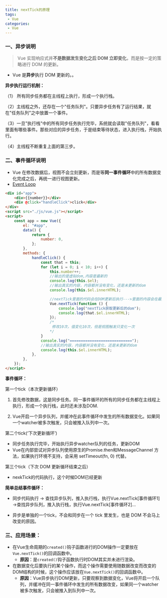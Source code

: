 ```yaml
---
title: nextTick的原理
tags:
 - Vue
categories:
 - Vue
---
```




### 一、异步说明

> Vue 实现响应式并**不是数据发生变化之后 DOM 立即变化**，而是按一定的策略进行 DOM 的更新。

+ Vue 是**异步**执行 DOM 更新的。。

**异步执行运行机制：**

（1） 所有同步任务都在主线程上执行，形成一个执行栈。

（2）主线程之外，还存在一个"任务队列"。只要异步任务有了运行结果，就在"任务队列"之中放置一个事件。

（3）一旦"执行栈"中的所有同步任务执行完毕，系统就会读取"任务队列"，看看里面有哪些事件。那些对应的异步任务，于是结束等待状态，进入执行栈，开始执行。

（4）主线程不断重复上面的第三步。

### 二、事件循环说明

+ Vue 在修改数据后，视图不会立刻更新，而是等**同一事件循环**中的所有数据变化完成之后，再统一进行视图更新。
+ [Event Loop](https://www.cnblogs.com/jiajia-hjj/p/15395960.html)

```html
<div id="app">
    <div>{{number}}</div>
    <div @click="handleClick">click</div>
</div>
<script src="./js/vue.js"></script>
<script>
    const app = new Vue({
        el: "#app",
        data() {
            return {
                number: 0,
            };
        },
        methods: {
            handleClick() {
                const that = this;
                for (let i = 0; i < 10; i++) {
                    this.number++;
                    //输出的是虚拟dom,内容是最新的
                    console.log(this.$el);
                    //输出真实的内容，内容都并没有变化，还是未更新的dom
                    console.log(this.$el.innerHTML);

                    //nextTick里面的代码会在DOM更新后执行--->里面的内容会在最后面输出
                    Vue.nextTick(function () {
                        console.log("nextTick获取更新后的dom");
                        console.log(that.$el.innerHTML);
                    });
                    /*
                     修改10次，值变化10次，但是视图触发只变化一次
                    */
                }
                console.log("============================");
                //输出真实的内容，内容都并没有变化，还是未更新的dom
                console.log(this.$el.innerHTML);
            },
        },
    });
</script>
```

**事件循环：**

第一个tick（本次更新循环）

1. 首先修改数据，这是同步任务。同一事件循环的所有的同步任务都在主线程上执行，形成一个执行栈，此时还未涉及DOM.

2. Vue开启一个异步队列，并缓冲在此事件循环中发生的所有数据变化。如果同一个watcher被多次触发，只会被推入队列中一次。

第二个tick(‘下次更新循环’)

+ 同步任务执行完毕，开始执行异步watcher队列的任务，更新DOM
+ Vue在内部尝试对异步队列使用原生的Promise.then和MessageChannel 方法，如果执行环境不支持，会采用 setTimeout(fn, 0) 代替。

第三个tick（下次 DOM 更新循环结束之后）

+ nexkTick的代码执行，这个时候DOM已经更新

  

**简单总结事件循环：**

+ 同步代码执行 -> 查找异步队列，推入执行栈，执行Vue.nextTick[事件循环1] ->查找异步队列，推入执行栈，执行Vue.nextTick[事件循环2]...

+ 异步是单独的一个tick，不会和同步在一个 tick 里发生，也是 DOM 不会马上改变的原因。

### 三、应用场景：

- 在Vue生命周期的`created()`钩子函数进行的DOM操作一定要放在`Vue.nextTick()`的回调函数中。
  + **原因**：是`created()`钩子函数执行时DOM其实并未进行渲染。
- 在数据变化后要执行的某个操作，而这个操作需要使用随数据改变而改变的DOM结构的时候，这个操作应该放在`Vue.nextTick()`的回调函数中。
  + **原因**：Vue异步执行DOM更新，只要观察到数据变化，Vue将开启一个队列，并缓冲在同一事件循环中发生的所有数据改变，如果同一个watcher被多次触发，只会被推入到队列中一次。